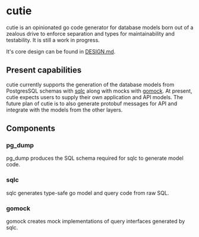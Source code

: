 # cutie

cutie is an opinionated go code generator for database models born out of a zealous drive to enforce separation and types for maintainability and testability. It is still a work in progress.

It's core design can be found in [DESIGN.md](DESIGN.md).

## Present capabilities

cutie currently supports the generation of the database models from PostgresSQL schemas with [sqlc](https://github.com/kyleconroy/sqlc) along with mocks with [gomock](https://github.com/golang/mock). At present, cutie expects users to supply their own application and API models. The future plan of cutie is to also generate protobuf messages for API and integrate with the models from the other layers.

## Components

### pg_dump

pg_dump produces the SQL schema required for sqlc to generate model code.

### sqlc

sqlc generates type-safe go model and query code from raw SQL.

### gomock

gomock creates mock implementations of query interfaces generated by sqlc.
